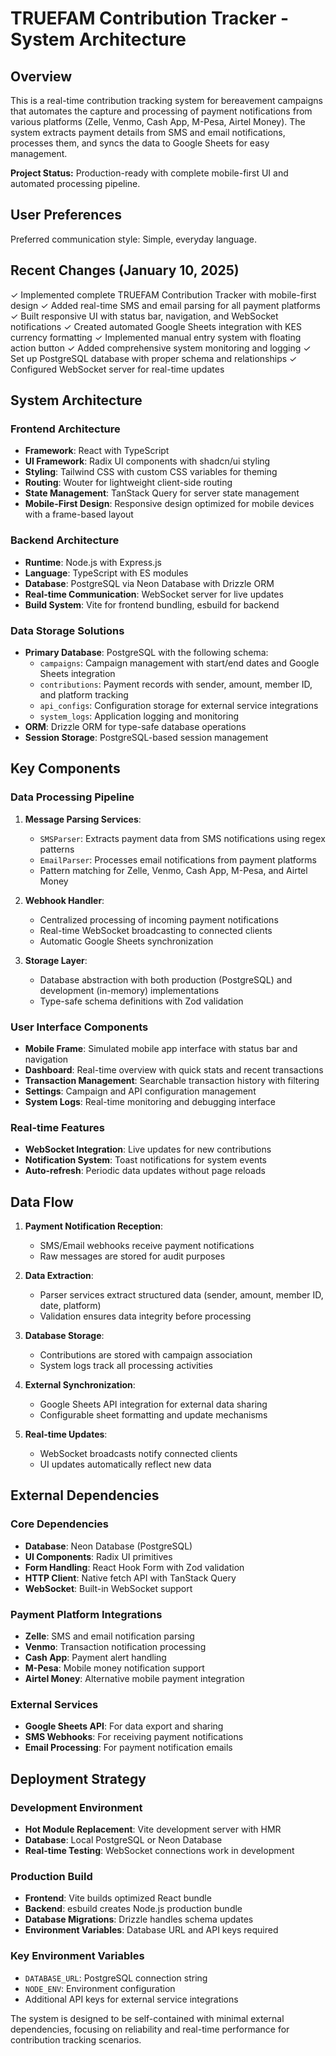 # TRUEFAM Contribution Tracker - System Architecture

## Overview

This is a real-time contribution tracking system for bereavement campaigns that automates the capture and processing of payment notifications from various platforms (Zelle, Venmo, Cash App, M-Pesa, Airtel Money). The system extracts payment details from SMS and email notifications, processes them, and syncs the data to Google Sheets for easy management.

**Project Status:** Production-ready with complete mobile-first UI and automated processing pipeline.

## User Preferences

Preferred communication style: Simple, everyday language.

## Recent Changes (January 10, 2025)

✓ Implemented complete TRUEFAM Contribution Tracker with mobile-first design
✓ Added real-time SMS and email parsing for all payment platforms
✓ Built responsive UI with status bar, navigation, and WebSocket notifications
✓ Created automated Google Sheets integration with KES currency formatting
✓ Implemented manual entry system with floating action button
✓ Added comprehensive system monitoring and logging
✓ Set up PostgreSQL database with proper schema and relationships
✓ Configured WebSocket server for real-time updates

## System Architecture

### Frontend Architecture
- **Framework**: React with TypeScript
- **UI Framework**: Radix UI components with shadcn/ui styling
- **Styling**: Tailwind CSS with custom CSS variables for theming
- **Routing**: Wouter for lightweight client-side routing
- **State Management**: TanStack Query for server state management
- **Mobile-First Design**: Responsive design optimized for mobile devices with a frame-based layout

### Backend Architecture
- **Runtime**: Node.js with Express.js
- **Language**: TypeScript with ES modules
- **Database**: PostgreSQL via Neon Database with Drizzle ORM
- **Real-time Communication**: WebSocket server for live updates
- **Build System**: Vite for frontend bundling, esbuild for backend

### Data Storage Solutions
- **Primary Database**: PostgreSQL with the following schema:
  - `campaigns`: Campaign management with start/end dates and Google Sheets integration
  - `contributions`: Payment records with sender, amount, member ID, and platform tracking
  - `api_configs`: Configuration storage for external service integrations
  - `system_logs`: Application logging and monitoring
- **ORM**: Drizzle ORM for type-safe database operations
- **Session Storage**: PostgreSQL-based session management

## Key Components

### Data Processing Pipeline
1. **Message Parsing Services**:
   - `SMSParser`: Extracts payment data from SMS notifications using regex patterns
   - `EmailParser`: Processes email notifications from payment platforms
   - Pattern matching for Zelle, Venmo, Cash App, M-Pesa, and Airtel Money

2. **Webhook Handler**:
   - Centralized processing of incoming payment notifications
   - Real-time WebSocket broadcasting to connected clients
   - Automatic Google Sheets synchronization

3. **Storage Layer**:
   - Database abstraction with both production (PostgreSQL) and development (in-memory) implementations
   - Type-safe schema definitions with Zod validation

### User Interface Components
- **Mobile Frame**: Simulated mobile app interface with status bar and navigation
- **Dashboard**: Real-time overview with quick stats and recent transactions
- **Transaction Management**: Searchable transaction history with filtering
- **Settings**: Campaign and API configuration management
- **System Logs**: Real-time monitoring and debugging interface

### Real-time Features
- **WebSocket Integration**: Live updates for new contributions
- **Notification System**: Toast notifications for system events
- **Auto-refresh**: Periodic data updates without page reloads

## Data Flow

1. **Payment Notification Reception**: 
   - SMS/Email webhooks receive payment notifications
   - Raw messages are stored for audit purposes

2. **Data Extraction**:
   - Parser services extract structured data (sender, amount, member ID, date, platform)
   - Validation ensures data integrity before processing

3. **Database Storage**:
   - Contributions are stored with campaign association
   - System logs track all processing activities

4. **External Synchronization**:
   - Google Sheets API integration for external data sharing
   - Configurable sheet formatting and update mechanisms

5. **Real-time Updates**:
   - WebSocket broadcasts notify connected clients
   - UI updates automatically reflect new data

## External Dependencies

### Core Dependencies
- **Database**: Neon Database (PostgreSQL)
- **UI Components**: Radix UI primitives
- **Form Handling**: React Hook Form with Zod validation
- **HTTP Client**: Native fetch API with TanStack Query
- **WebSocket**: Built-in WebSocket support

### Payment Platform Integrations
- **Zelle**: SMS and email notification parsing
- **Venmo**: Transaction notification processing
- **Cash App**: Payment alert handling
- **M-Pesa**: Mobile money notification support
- **Airtel Money**: Alternative mobile payment integration

### External Services
- **Google Sheets API**: For data export and sharing
- **SMS Webhooks**: For receiving payment notifications
- **Email Processing**: For payment notification emails

## Deployment Strategy

### Development Environment
- **Hot Module Replacement**: Vite development server with HMR
- **Database**: Local PostgreSQL or Neon Database
- **Real-time Testing**: WebSocket connections work in development

### Production Build
- **Frontend**: Vite builds optimized React bundle
- **Backend**: esbuild creates Node.js production bundle
- **Database Migrations**: Drizzle handles schema updates
- **Environment Variables**: Database URL and API keys required

### Key Environment Variables
- `DATABASE_URL`: PostgreSQL connection string
- `NODE_ENV`: Environment configuration
- Additional API keys for external service integrations

The system is designed to be self-contained with minimal external dependencies, focusing on reliability and real-time performance for contribution tracking scenarios.